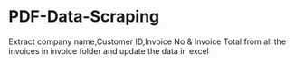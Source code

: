 # PDF-Data-Scraping
Extract company name,Customer ID,Invoice No &amp; Invoice Total from all the invoices in invoice folder and update the data in excel
